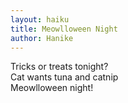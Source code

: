```yaml
---
layout: haiku
title: Meowlloween Night
author: Hanike
---
```


Tricks or treats tonight?<br>
Cat wants tuna and catnip<br>
Meowlloween night!<br>
